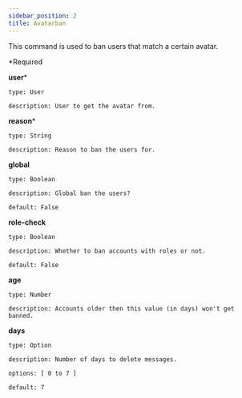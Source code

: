 ```yaml
---
sidebar_position: 2
title: Avatarban
---
```


This command is used to ban users that match a certain avatar.

*Required

**user***

    type: User

    description: User to get the avatar from.

**reason***

    type: String

    description: Reason to ban the users for.

**global**

    type: Boolean

    description: Global ban the users?

    default: False

**role-check**

    type: Boolean

    description: Whether to ban accounts with roles or not.

    default: False

**age**

    type: Number

    description: Accounts older then this value (in days) won't get banned.

**days**

    type: Option

    description: Number of days to delete messages.

    options: [ 0 to 7 ]

    default: 7


